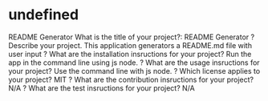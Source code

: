 # undefined
README Generator
What is the title of your project?:  README Generator
? Describe your project. This application generators a README.md file with user input
? What are the installation insructions for your project? Run the app in the command line using js node.
? What are the usage insructions for your project? Use the command line with js node.
? Which license applies to your project? MIT
? What are the contribution insructions for your project? N/A
? What are the test insructions for your project? N/A


